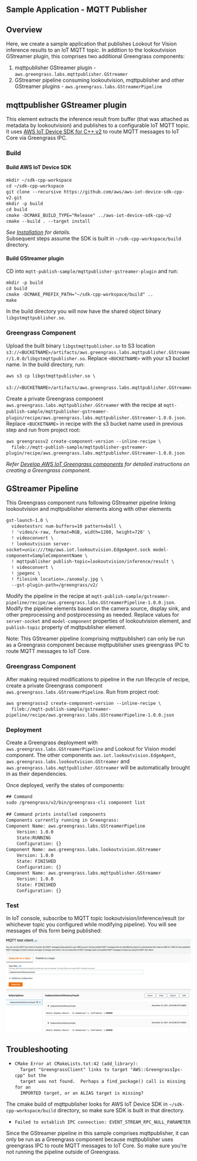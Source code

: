 ## Sample Application - MQTT Publisher

## Overview

Here, we create a sample application that publishes Lookout for Vision inference results to an IoT MQTT topic. In 
addition to the lookoutvision GStreamer plugin, this comprises two additional Greengrass components:

1. mqttpublisher GStreamer plugin - `aws.greengrass.labs.mqttpublisher.GStreamer`
2. GStreamer pipeline consuming lookoutvision, mqttpublisher and other GStreamer plugins - `aws.greengrass.labs.GStreamerPipeline`

## mqttpublisher GStreamer plugin
This element extracts the inference result from buffer (that was attached as metadata by lookoutvision) and publishes 
to a configurable IoT MQTT topic. It uses [AWS IoT Device SDK for C++ v2](https://github.com/aws/aws-iot-device-sdk-cpp-v2)
to route MQTT messages to IoT Core via Greengrass IPC.

### Build
#### Build AWS IoT Device SDK
```
mkdir ~/sdk-cpp-workspace
cd ~/sdk-cpp-workspace
git clone --recursive https://github.com/aws/aws-iot-device-sdk-cpp-v2.git
mkdir -p build
cd build
cmake -DCMAKE_BUILD_TYPE="Release" ../aws-iot-device-sdk-cpp-v2
cmake --build . --target install
```
_See [Installation](https://github.com/aws/aws-iot-device-sdk-cpp-v2#Installation) for details._  
Subsequent steps assume the SDK is built in `~/sdk-cpp-workspace/build` directory.

#### Build GStreamer plugin
CD into `mqtt-publish-sample/mqttpublisher-gstreamer-plugin` and run:
```
mkdir -p build
cd build
cmake -DCMAKE_PREFIX_PATH="~/sdk-cpp-workspace/build" ..
make
```
In the build directory you will now have the shared object binary `libgstmqttpublisher.so`.

### Greengrass Component
Upload the built binary `libgstmqttpublisher.so` to S3 location
`s3://<BUCKETNAME>/artifacts/aws.greengrass.labs.mqttpublisher.GStreamer/1.0.0/libgstmqttpublisher.so`.
Replace `<BUCKETNAME>` with your s3 bucket name. In the build directory, run:
```
aws s3 cp libgstmqttpublisher.so \
  s3://<BUCKETNAME>/artifacts/aws.greengrass.labs.mqttpublisher.GStreamer/1.0.0/libgstmqttpublisher.so
```

Create a private Greengrass component `aws.greengrass.labs.mqttpublisher.GStreamer` with the recipe at
`mqtt-publish-sample/mqttpublisher-gstreamer-plugin/recipe/aws.greengrass.labs.mqttpublisher.GStreamer-1.0.0.json`. 
Replace `<BUCKETNAME>` in recipe with the s3 bucket name used in previous step and run from project root:
```
aws greengrassv2 create-component-version --inline-recipe \
  fileb://mqtt-publish-sample/mqttpublisher-gstreamer-plugin/recipe/aws.greengrass.labs.mqttpublisher.GStreamer-1.0.0.json
```

_Refer [Develop AWS IoT Greengrass components](https://docs.aws.amazon.com/greengrass/v2/developerguide/develop-greengrass-components.html)
for detailed instructions on creating a Greengrass component._

## GStreamer Pipeline
This Greengrass component runs following GStreamer pipeline linking lookoutvision and mqttpublisher elements along with 
other elements
```
gst-launch-1.0 \
  videotestsrc num-buffers=10 pattern=ball \
  ! 'video/x-raw, format=RGB, width=1280, height=720' \
  ! videoconvert \
  ! lookoutvision server-socket=unix:///tmp/aws.iot.lookoutvision.EdgeAgent.sock model-component=SampleComponentName \
  ! mqttpublisher publish-topic=lookoutvision/inference/result \
  ! videoconvert \
  ! jpegenc \
  ! filesink location=./anomaly.jpg \
  --gst-plugin-path=/greengrass/v2/
```
Modify the pipeline in the recipe at `mqtt-publish-sample/gstreamer-pipeline/recipe/aws.greengrass.labs.GStreamerPipeline-1.0.0.json`.
Modify the pipeline elements based on the camera source, display sink, and other preprocessing and postprocessing as 
needed. Replace values for `server-socket` and `model-component` properties of lookoutvision element, and `publish-topic`
property of mqttpublisher element.  

Note: This GStreamer pipeline (comprising mqttpublisher) can only be run as a Greengrass component because mqttpublisher 
uses greengrass IPC to route MQTT messages to IoT Core.

### Greengrass Component
After making required modifications to pipeline in the _run_ lifecycle of recipe, create a private Greengrass component 
`aws.greengrass.labs.GStreamerPipeline`. Run from project root:
```
aws greengrassv2 create-component-version --inline-recipe \
  fileb://mqtt-publish-sample/gstreamer-pipeline/recipe/aws.greengrass.labs.GStreamerPipeline-1.0.0.json
```

### Deployment
Create a Greengrass deployment with `aws.greengrass.labs.GStreamerPipeline` and Lookout for Vision model component. The 
other components `aws.iot.lookoutvision.EdgeAgent`, `aws.greengrass.labs.lookoutvision.GStreamer` and 
`aws.greengrass.labs.mqttpublisher.GStreamer` will be automatically brought in as their dependencies.  

Once deployed, verify the states of components:
```
## Command
sudo /greengrass/v2/bin/greengrass-cli component list

## Command prints installed components
Components currently running in Greengrass:
Component Name: aws.greengrass.labs.GStreamerPipeline
    Version: 1.0.0
    State:RUNNING
    Configuration: {}
Component Name: aws.greengrass.labs.lookoutvision.GStreamer
    Version: 1.0.0
    State: FINISHED
    Configuration: {}
Component Name: aws.greengrass.labs.mqttpublisher.GStreamer
    Version: 1.0.0
    State: FINISHED
    Configuration: {}
```

### Test
In IoT console, subscribe to MQTT topic lookoutvision/inference/result (or whichever topic you configured while modifying 
pipeline). You will see messages of this form being published:

![](inference-result-mqtt.png)

## Troubleshooting

*
  ```
  CMake Error at CMakeLists.txt:42 (add_library):
    Target "GreengrassClient" links to target "AWS::GreengrassIpc-cpp" but the
    target was not found.  Perhaps a find_package() call is missing for an
    IMPORTED target, or an ALIAS target is missing?
  ```
The cmake build of mqttpublisher looks for AWS IoT Device SDK in `~/sdk-cpp-workspace/build` directory, so make sure SDK 
is built in that directory.

*
  ```
  Failed to establish IPC connection: EVENT_STREAM_RPC_NULL_PARAMETER
  ```
Since the GStreamer pipeline in this sample comprises mqttpublisher, it can only be run as a Greengrass component 
because mqttpublisher uses greengrass IPC to route MQTT messages to IoT Core. So make sure you're not running the 
pipeline outside of Greengrass.
